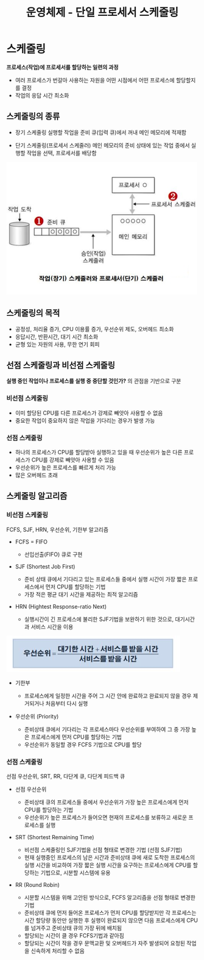 ﻿---
title: "운영체제 - 단일 프로세서 스케줄링"
categories: technical_interview
comments: true
---

# 스케줄링
 **프로세스(작업)에 프로세서를 할당하는 일련의 과정**
 
 - 여러 프로세스가 번갈아 사용하는 자원을 어떤 시점에서 어떤 프로세스에 할당할지를 결정  
 - 작업의 응답 시간 최소화

## 스케줄링의 종류
 - 장기 스케줄링
  실행할 작업을 준비 큐(입력 큐)에서 꺼내 메인 메모리에 적재함

 - 단기 스케줄링(프로세서 스케줄러)
  메인 메모리의 준비 상태에 있는 작업 중에서 실행할 작업을 선택, 프로세서를 배당함

![스케줄러](../../../assets/TI_4_1.JPG)

## 스케줄링의 목적
 - 공정성, 처리율 증가, CPU 이용률 증가, 우선순위 제도, 오버헤드 최소화
 - 응답시간, 반환시간, 대기 시간 최소화
 - 균형 있는 자원의 사용, 무한 연기 회피


## 선점 스케줄링과 비선점 스케줄링
 **실행 중인 작업이나 프로세스를 실행 중 중단할 것인가?** 의 관점을 기반으로 구분

### 비선점 스케줄링
 - 이미 할당된 CPU를 다른 프로세스가 강제로 빼앗아 사용할 수 없음
 - 중요한 작업이 중요하지 않은 작업을 기다리는 경우가 발생 가능

### 선점 스케줄링
 - 하나의 프로세스가 CPU를 할당받아 실행하고 있을 때 우선순위가 높은 다른 프로세스가 CPU를 강제로 빼앗아 사용할 수 있음
 - 우선순위가 높은 프로세스를 빠르게 처리 가능
 - 많은 오버헤드 초래


## 스케줄링 알고리즘

### 비선점 스케줄링
 FCFS, SJF, HRN, 우선순위, 기한부 알고리즘

 - FCFS = FIFO
   - 선입선출(FIFO) 큐로 구현  

 - SJF (Shortest Job First)
   - 준비 상태 큐에서 기다리고 있는 프로세스들 중에서 실행 시간이 가장 짧은 프로세스에서 먼저 CPU를 할당하는 기법
   - 가장 적은 평균 대기 시간을 제공하는 최적 알고리즘

 - HRN (Hightest Response-ratio Next)
   - 실행시간이 긴 프로세스에 불리한 SJF기법을 보완하기 위한 것으로, 대기시간과 서비스 시간을 이용

![스케줄러](../../../assets/TI_4_2.JPG)

 - 기한부
   - 프로세스에게 일정한 시간을 주어 그 시간 안에 완료하고 완료되지 않을 경우 제거되거나 처음부터 다시 실행

 - 우선순위 (Priority)
    - 준비상태 큐에서 기다리는 각 프로세스마다 우선순위를 부여하여 그 중 가장 높은 프로세스에게 먼저 CPU를 할당하는 기법
    - 우선순위가 동일할 경우 FCFS 기법으로 CPU를 할당



### 선점 스케줄링
 선점 우선순위, SRT, RR, 다단계 큐, 다단계 피드백 큐

 - 선점 우선순위
   - 준비상태 큐의 프로세스들 중에서 우선순위가 가장 높은 프로세스에게 먼저 CPU를 할당하는 기법
   - 우선순위가 높은 프로세스가 들어오면 현재의 프로세스를 보류하고 새로운 프로세스를 실행

 - SRT (Shortest Remaining Time)
   - 비선점 스케줄링인 SJF기법을 선점 형태로 변경한 기법 (선점 SJF기법)
   - 현재 실행중인 프로세스의 남은 시간과 준비상태 큐에 새로 도착한 프로세스의 실행 시간을 비교하여 가장 짧은 실행 시간을 요구하는 프로세스에게 CPU를 할당하는 기법으로, 시분할 시스템에 유용

 - RR (Round Robin)
   - 시분할 시스템을 위해 고안된 방식으로, FCFS 알고리즘을 선점 형태로 변경한 기법
   - 준비상태 큐에 먼저 들어온 프로세스가 먼저 CPU를 할당받지만 각 프로세스는 시간 할당량 동안만 실행한 후 실행이 완료되지 않으면 다음 프로세스에게 CPU를 넘겨주고 준비상태 큐의 가장 뒤에 배치됨
   - 할당되는 시간이 클 경우 FCFS기법과 같아짐
   - 할당되는 시간이 작을 경우 문맥교환 및 오버헤드가 자주 발생되어 요청된 작업을 신속하게 처리할 수 없음

